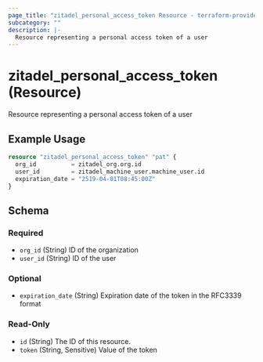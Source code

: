 ```yaml
---
page_title: "zitadel_personal_access_token Resource - terraform-provider-zitadel"
subcategory: ""
description: |-
  Resource representing a personal access token of a user
---
```


# zitadel_personal_access_token (Resource)

Resource representing a personal access token of a user

## Example Usage

```terraform
resource "zitadel_personal_access_token" "pat" {
  org_id          = zitadel_org.org.id
  user_id         = zitadel_machine_user.machine_user.id
  expiration_date = "2519-04-01T08:45:00Z"
}
```

<!-- schema generated by tfplugindocs -->
## Schema

### Required

- `org_id` (String) ID of the organization
- `user_id` (String) ID of the user

### Optional

- `expiration_date` (String) Expiration date of the token in the RFC3339 format

### Read-Only

- `id` (String) The ID of this resource.
- `token` (String, Sensitive) Value of the token
